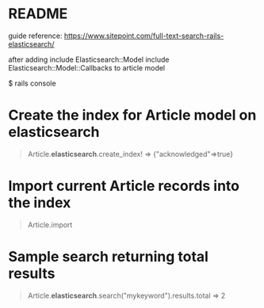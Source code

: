 # README
guide reference:
https://www.sitepoint.com/full-text-search-rails-elasticsearch/

after adding
  include Elasticsearch::Model
  include Elasticsearch::Model::Callbacks
 to article model

$ rails console

# Create the index for Article model on elasticsearch
> Article.__elasticsearch__.create_index!
=> {"acknowledged"=>true}

# Import current Article records into the index
> Article.import

# Sample search returning total results
> Article.__elasticsearch__.search("mykeyword").results.total
=> 2
